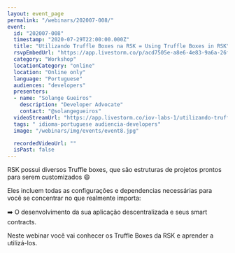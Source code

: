```yaml
---
layout: event_page
permalink: "/webinars/202007-008/"
event:
  id: "202007-008"
  timestamp: "2020-07-29T22:00:00.000Z"
  title: "Utilizando Truffle Boxes na RSK = Using Truffle Boxes in RSK"
  rsvpEmbedUrl: "https://app.livestorm.co/p/acd7505e-a8e6-4e83-9a6a-26f54c808695/form"
  category: "Workshop"
  locationCategory: "online"
  location: "Online only"
  language: "Portuguese"
  audiences: "developers"
  presenters:
  - name: "Solange Gueiros"
    description: "Developer Advocate"
    contact: "@solangegueiros"
  videoStreamUrl: "https://app.livestorm.co/iov-labs-1/utilizando-truffle-boxes-na-rsk"
  tags: " idioma-portuguese audiencia-developers"
  image: "/webinars/img/events/event8.jpg"

  recordedVideoUrl: ""
  isPast: false
---
```



RSK possui diversos Truffle boxes, que são estruturas de projetos prontos para serem customizados 😄

Eles incluem todas as configurações e dependencias necessárias para você se concentrar no que realmente importa:

➡️ O desenvolvimento da sua aplicação descentralizada e seus smart contracts.

Neste webinar você vai conhecer os Truffle Boxes da RSK e aprender a utilizá-los.

